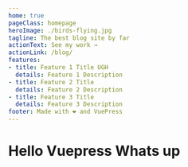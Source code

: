 ```yaml
---
home: true
pageClass: homepage
heroImage: ./birds-flying.jpg
tagline: The best blog site by far
actionText: See my work →
actionLink: /blog/
features:
- title: Feature 1 Title UGH
  details: Feature 1 Description
- title: Feature 2 Title
  details: Feature 2 Description
- title: Feature 3 Title
  details: Feature 3 Description
footer: Made with ❤️ and VuePress
---
```

# Hello Vuepress Whats up
<Foo-Bar/>